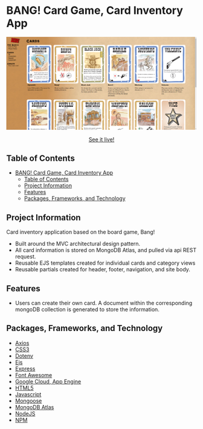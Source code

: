 # BANG! Card Game, Card Inventory App

![image](public/assets/bang.png)

<p align="center"><a href="https://inventory-app-382119.wl.r.appspot.com/cards/all" target="_blank">See it live!</a></p>

## Table of Contents

- [BANG! Card Game, Card Inventory App](#bang-card-game-card-inventory-app)
  - [Table of Contents](#table-of-contents)
  - [Project Information](#project-information)
  - [Features](#features)
  - [Packages, Frameworks, and Technology](#packages-frameworks-and-technology)

## Project Information

Card inventory application based on the board game, Bang!

- Built around the MVC architectural design pattern.
- All card information is stored on MongoDB Atlas, and pulled via api REST request.
- Reusable EJS templates created for individual cards and category views
- Reusable partials created for header, footer, navigation, and site body.

## Features

- Users can create their own card. A document within the corresponding mongoDB collection is generated to store the information.

## Packages, Frameworks, and Technology

- [Axios](https://axios-http.com/docs/intro)
- [CSS3](https://devdocs.io/css/)
- [Dotenv](https://www.npmjs.com/package/dotenv)
- [Ejs](https://ejs.co/)
- [Express](https://expressjs.com/)
- [Font Awesome](https://fontawesome.com/)
- [Google Cloud, App Engine](https://cloud.google.com/appengine)
- [HTML5](https://devdocs.io/html/)
- [Javascript](https://www.javascript.com/)
- [Mongoose](https://mongoosejs.com/)
- [MongoDB Atlas](https://www.mongodb.com/atlas/database)
- [NodeJS](https://nodejs.org/en/docs/)
- [NPM](https://docs.npmjs.com/)
